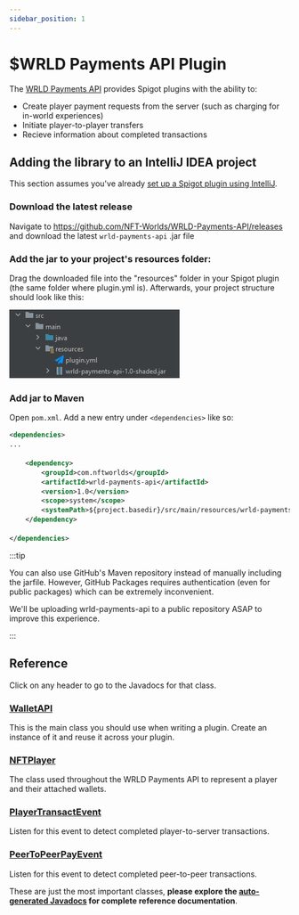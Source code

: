 ```yaml
---
sidebar_position: 1
---
```


# $WRLD Payments API Plugin

The [WRLD Payments API](https://github.com/NFT-Worlds/WRLD-Payments-API) provides Spigot plugins with the ability to:

- Create player payment requests from the server (such as charging for in-world experiences)
- Initiate player-to-player transfers
- Recieve information about completed transactions

## Adding the library to an IntelliJ IDEA project
This section assumes you've already [set up a Spigot plugin using IntelliJ](https://www.spigotmc.org/wiki/creating-a-blank-spigot-plugin-in-intellij-idea/).

### Download the latest release

Navigate to https://github.com/NFT-Worlds/WRLD-Payments-API/releases and download the latest `wrld-payments-api` .jar file

### Add the jar to your project's resources folder:
Drag the downloaded file into the "resources" folder in your Spigot plugin (the same folder where plugin.yml is). Afterwards, your project structure should look like this:

![showing the jarfile correctly placed in resources](/img/intellij-resources.png)

### Add jar to Maven
Open `pom.xml`. Add a new entry under `<dependencies>` like so:
```xml
<dependencies>
...

    <dependency>
        <groupId>com.nftworlds</groupId>
        <artifactId>wrld-payments-api</artifactId>
        <version>1.0</version>
        <scope>system</scope>
        <systemPath>${project.basedir}/src/main/resources/wrld-payments-api-1.0-shaded.jar</systemPath>
    </dependency>

</dependencies>
```

:::tip

You can also use GitHub's Maven repository instead of manually including the jarfile. However, GitHub Packages requires authentication (even for public packages) which can be extremely inconvenient.

We'll be uploading wrld-payments-api to a public repository ASAP to improve this experience.

:::

## Reference

Click on any header to go to the Javadocs for that class. 

### <a href="/payments-javadoc/com/nftworlds/wallet/api/WalletAPI.html" target="_blank">WalletAPI</a>
This is the main class you should use when writing a plugin. Create an instance of it and reuse it across your plugin.

### <a target="_blank" href="/payments-javadoc/com/nftworlds/wallet/objects/NFTPlayer.html">NFTPlayer</a>
The class used throughout the WRLD Payments API to represent a player and their attached wallets.

### <a target="_blank" href="/payments-javadoc/com/nftworlds/wallet/event/PlayerTransactEvent.html">PlayerTransactEvent</a>
Listen for this event to detect completed player-to-server transactions.

### <a href="/payments-javadoc/com/nftworlds/wallet/event/PeerToPeerPayEvent.html" target="_blank">PeerToPeerPayEvent</a>
Listen for this event to detect completed peer-to-peer transactions.

These are just the most important classes, **please explore the <a target="_blank" href="/payments-javadoc/index.html">auto-generated Javadocs</a> for complete reference documentation**.